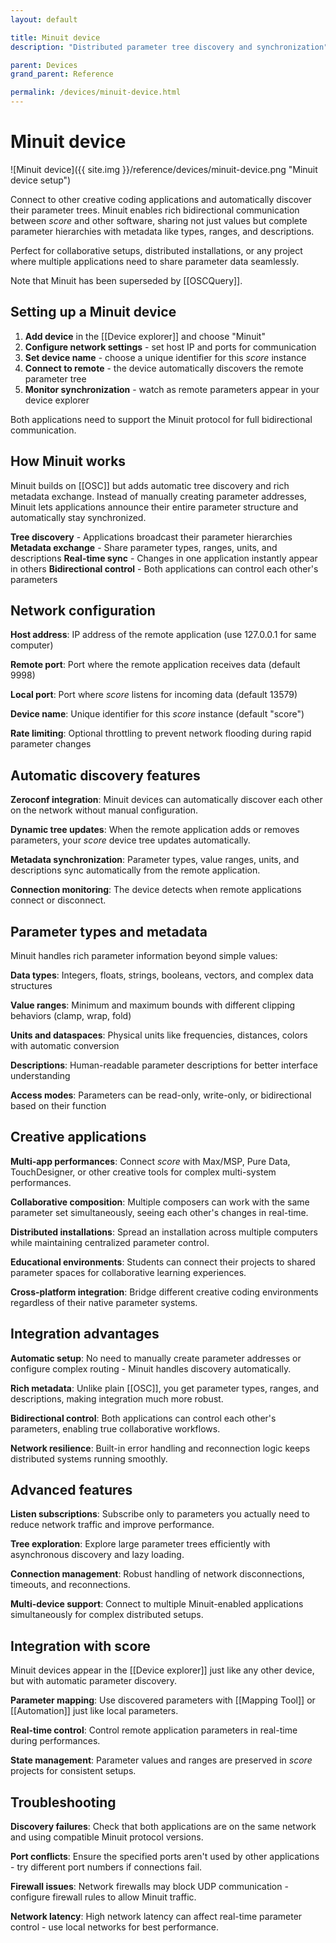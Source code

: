 ```yaml
---
layout: default

title: Minuit device
description: "Distributed parameter tree discovery and synchronization"

parent: Devices
grand_parent: Reference

permalink: /devices/minuit-device.html
---
```

# Minuit device

![Minuit device]({{ site.img }}/reference/devices/minuit-device.png "Minuit device setup")

Connect to other creative coding applications and automatically discover their parameter trees. Minuit enables rich bidirectional communication between *score* and other software, sharing not just values but complete parameter hierarchies with metadata like types, ranges, and descriptions.

Perfect for collaborative setups, distributed installations, or any project where multiple applications need to share parameter data seamlessly.

Note that Minuit has been superseded by [[OSCQuery]].

## Setting up a Minuit device

1. **Add device** in the [[Device explorer]] and choose "Minuit"
2. **Configure network settings** - set host IP and ports for communication
3. **Set device name** - choose a unique identifier for this *score* instance  
4. **Connect to remote** - the device automatically discovers the remote parameter tree
5. **Monitor synchronization** - watch as remote parameters appear in your device explorer

Both applications need to support the Minuit protocol for full bidirectional communication.

## How Minuit works

Minuit builds on [[OSC]] but adds automatic tree discovery and rich metadata exchange. Instead of manually creating parameter addresses, Minuit lets applications announce their entire parameter structure and automatically stay synchronized.

**Tree discovery** - Applications broadcast their parameter hierarchies
**Metadata exchange** - Share parameter types, ranges, units, and descriptions
**Real-time sync** - Changes in one application instantly appear in others
**Bidirectional control** - Both applications can control each other's parameters

## Network configuration

**Host address**: IP address of the remote application (use 127.0.0.1 for same computer)

**Remote port**: Port where the remote application receives data (default 9998)

**Local port**: Port where *score* listens for incoming data (default 13579)  

**Device name**: Unique identifier for this *score* instance (default "score")

**Rate limiting**: Optional throttling to prevent network flooding during rapid parameter changes

## Automatic discovery features

**Zeroconf integration**: Minuit devices can automatically discover each other on the network without manual configuration.

**Dynamic tree updates**: When the remote application adds or removes parameters, your *score* device tree updates automatically.

**Metadata synchronization**: Parameter types, value ranges, units, and descriptions sync automatically from the remote application.

**Connection monitoring**: The device detects when remote applications connect or disconnect.

## Parameter types and metadata

Minuit handles rich parameter information beyond simple values:

**Data types**: Integers, floats, strings, booleans, vectors, and complex data structures

**Value ranges**: Minimum and maximum bounds with different clipping behaviors (clamp, wrap, fold)

**Units and dataspaces**: Physical units like frequencies, distances, colors with automatic conversion

**Descriptions**: Human-readable parameter descriptions for better interface understanding

**Access modes**: Parameters can be read-only, write-only, or bidirectional based on their function

## Creative applications

**Multi-app performances**: Connect *score* with Max/MSP, Pure Data, TouchDesigner, or other creative tools for complex multi-system performances.

**Collaborative composition**: Multiple composers can work with the same parameter set simultaneously, seeing each other's changes in real-time.

**Distributed installations**: Spread an installation across multiple computers while maintaining centralized parameter control.

**Educational environments**: Students can connect their projects to shared parameter spaces for collaborative learning experiences.

**Cross-platform integration**: Bridge different creative coding environments regardless of their native parameter systems.

## Integration advantages

**Automatic setup**: No need to manually create parameter addresses or configure complex routing - Minuit handles discovery automatically.

**Rich metadata**: Unlike plain [[OSC]], you get parameter types, ranges, and descriptions, making integration much more robust.

**Bidirectional control**: Both applications can control each other's parameters, enabling true collaborative workflows.

**Network resilience**: Built-in error handling and reconnection logic keeps distributed systems running smoothly.

## Advanced features

**Listen subscriptions**: Subscribe only to parameters you actually need to reduce network traffic and improve performance.

**Tree exploration**: Explore large parameter trees efficiently with asynchronous discovery and lazy loading.

**Connection management**: Robust handling of network disconnections, timeouts, and reconnections.

**Multi-device support**: Connect to multiple Minuit-enabled applications simultaneously for complex distributed setups.

## Integration with score

Minuit devices appear in the [[Device explorer]] just like any other device, but with automatic parameter discovery.

**Parameter mapping**: Use discovered parameters with [[Mapping Tool]] or [[Automation]] just like local parameters.

**Real-time control**: Control remote application parameters in real-time during performances.

**State management**: Parameter values and ranges are preserved in *score* projects for consistent setups.

## Troubleshooting

**Discovery failures**: Check that both applications are on the same network and using compatible Minuit protocol versions.

**Port conflicts**: Ensure the specified ports aren't used by other applications - try different port numbers if connections fail.

**Firewall issues**: Network firewalls may block UDP communication - configure firewall rules to allow Minuit traffic.

**Network latency**: High network latency can affect real-time parameter control - use local networks for best performance.
